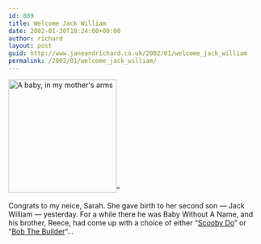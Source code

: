 ```yaml
---
id: 889
title: Welcome Jack William
date: 2002-01-30T18:24:00+00:00
author: richard
layout: post
guid: http://www.janeandrichard.co.uk/2002/01/welcome_jack_william
permalink: /2002/01/welcome_jack_william/
---
```

<img src="http://v1.janeandrichard.co.uk/blog/img/jack-william.jpg" width="214" height="224" alt="A baby, in my mother's arms" />&#8221;

Congrats to my neice, Sarah. She gave birth to her second son &#8212; Jack William &#8212; yesterday. For a while there he was Baby Without A Name, and his brother, Reece, had come up with a choice of either &#8220;[Scooby Do](http://www.cartoonnetwork.com/doc/scooby/main.html)&#8221; or &#8220;[Bob The Builder](http://www.bobthebuilder.org/)&#8220;&#8230;